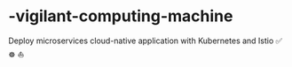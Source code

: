 # -vigilant-computing-machine
Deploy microservices cloud-native application with Kubernetes and Istio ✅ ☸️ ⛵️
